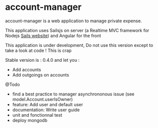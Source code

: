 account-manager
===============

account-manager is a web application to manage private expense.

This application uses Sailsjs on server (a Realtime MVC framework for Nodejs [Sails website](http://sailsjs.org/))
and Angular for the front

This application is under development, Do not use this version except to take a look at code ! This is crap

Stable version is : 0.4.0 and let you :
- Add accounts
- Add outgoings on accounts

@Todo 
- find a best practice to manager asynchrononous issue (see model.Account.userIsOwner)
- feature: Add user and default user
- documentation: Write user guide
- unit and fonctionnal test
- deploy mongodb